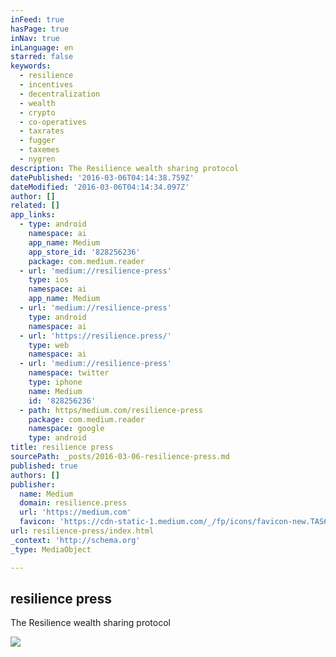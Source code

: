```yaml
---
inFeed: true
hasPage: true
inNav: true
inLanguage: en
starred: false
keywords:
  - resilience
  - incentives
  - decentralization
  - wealth
  - crypto
  - co-operatives
  - taxrates
  - fugger
  - taxemes
  - nygren
description: The Resilience wealth sharing protocol
datePublished: '2016-03-06T04:14:38.759Z'
dateModified: '2016-03-06T04:14:34.097Z'
author: []
related: []
app_links:
  - type: android
    namespace: ai
    app_name: Medium
    app_store_id: '828256236'
    package: com.medium.reader
  - url: 'medium://resilience-press'
    type: ios
    namespace: ai
    app_name: Medium
  - url: 'medium://resilience-press'
    type: android
    namespace: ai
  - url: 'https://resilience.press/'
    type: web
    namespace: ai
  - url: 'medium://resilience-press'
    namespace: twitter
    type: iphone
    name: Medium
    id: '828256236'
  - path: https/medium.com/resilience-press
    package: com.medium.reader
    namespace: google
    type: android
title: resilience press
sourcePath: _posts/2016-03-06-resilience-press.md
published: true
authors: []
publisher:
  name: Medium
  domain: resilience.press
  url: 'https://medium.com'
  favicon: 'https://cdn-static-1.medium.com/_/fp/icons/favicon-new.TAS6uQ-Y7kcKgi0xjcYHXw.ico'
url: resilience-press/index.html
_context: 'http://schema.org'
_type: MediaObject

---
```

<article style=""><h1>resilience press</h1><p>The Resilience wealth sharing protocol</p><img src="https://s3-us-west-2.amazonaws.com/the-grid-img/p/9b6f7cf39f04d9e743262ac68769c2d42d15dd69.png" /></article>